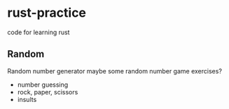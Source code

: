 # rust-practice
code for learning rust

## Random

Random number generator
maybe some random number game exercises?
- number guessing
- rock, paper, scissors
- insults
